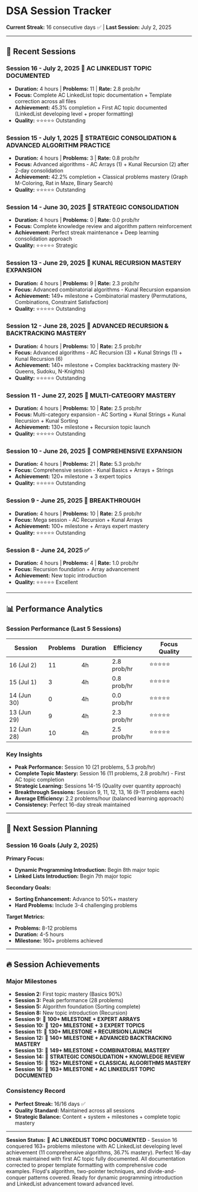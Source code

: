 # DSA Session Tracker

**Current Streak:** 16 consecutive days ✅ | **Last Session:** July 2, 2025

---

## 📅 Recent Sessions

### Session 16 - July 2, 2025 🎉 **AC LINKEDLIST TOPIC DOCUMENTED**
- **Duration:** 4 hours | **Problems:** 11 | **Rate:** 2.8 prob/hr
- **Focus:** Complete AC LinkedList topic documentation + Template correction across all files
- **Achievement:** 45.3% completion + First AC topic documented (LinkedList developing level + proper formatting)
- **Quality:** ⭐⭐⭐⭐⭐ Outstanding

### Session 15 - July 1, 2025 🎉 **STRATEGIC CONSOLIDATION & ADVANCED ALGORITHM PRACTICE**
- **Duration:** 4 hours | **Problems:** 3 | **Rate:** 0.8 prob/hr
- **Focus:** Advanced algorithms - AC Arrays (1) + Kunal Recursion (2) after 2-day consolidation
- **Achievement:** 42.2% completion + Classical problems mastery (Graph M-Coloring, Rat in Maze, Binary Search)
- **Quality:** ⭐⭐⭐⭐⭐ Outstanding

### Session 14 - June 30, 2025 🧠 **STRATEGIC CONSOLIDATION**
- **Duration:** 4 hours | **Problems:** 0 | **Rate:** 0.0 prob/hr
- **Focus:** Complete knowledge review and algorithm pattern reinforcement
- **Achievement:** Perfect streak maintenance + Deep learning consolidation approach
- **Quality:** ⭐⭐⭐⭐⭐ Strategic

### Session 13 - June 29, 2025 🎉 **KUNAL RECURSION MASTERY EXPANSION**
- **Duration:** 4 hours | **Problems:** 9 | **Rate:** 2.3 prob/hr
- **Focus:** Advanced combinatorial algorithms - Kunal Recursion expansion
- **Achievement:** 149+ milestone + Combinatorial mastery (Permutations, Combinations, Constraint Satisfaction)
- **Quality:** ⭐⭐⭐⭐⭐ Outstanding

### Session 12 - June 28, 2025 🎉 **ADVANCED RECURSION & BACKTRACKING MASTERY**
- **Duration:** 4 hours | **Problems:** 10 | **Rate:** 2.5 prob/hr
- **Focus:** Advanced algorithms - AC Recursion (3) + Kunal Strings (1) + Kunal Recursion (6)
- **Achievement:** 140+ milestone + Complex backtracking mastery (N-Queens, Sudoku, N-Knights)
- **Quality:** ⭐⭐⭐⭐⭐ Outstanding

### Session 11 - June 27, 2025 🎉 **MULTI-CATEGORY MASTERY**
- **Duration:** 4 hours | **Problems:** 10 | **Rate:** 2.5 prob/hr
- **Focus:** Multi-category expansion - AC Sorting + Kunal Strings + Kunal Recursion + Kunal Sorting
- **Achievement:** 130+ milestone + Recursion topic launch
- **Quality:** ⭐⭐⭐⭐⭐ Outstanding

### Session 10 - June 26, 2025 🎉 **COMPREHENSIVE EXPANSION**
- **Duration:** 4 hours | **Problems:** 21 | **Rate:** 5.3 prob/hr
- **Focus:** Comprehensive session - Kunal Basics + Arrays + Strings
- **Achievement:** 120+ milestone + 3 expert topics
- **Quality:** ⭐⭐⭐⭐⭐ Outstanding

### Session 9 - June 25, 2025 🎉 **BREAKTHROUGH**
- **Duration:** 4 hours | **Problems:** 10 | **Rate:** 2.5 prob/hr
- **Focus:** Mega session - AC Recursion + Kunal Arrays
- **Achievement:** 100+ milestone + Arrays expert mastery
- **Quality:** ⭐⭐⭐⭐⭐ Outstanding

### Session 8 - June 24, 2025 ✅
- **Duration:** 4 hours | **Problems:** 4 | **Rate:** 1.0 prob/hr  
- **Focus:** Recursion foundation + Array advancement
- **Achievement:** New topic introduction
- **Quality:** ⭐⭐⭐⭐⭐ Excellent

---

## 📊 Performance Analytics

### Session Performance (Last 5 Sessions)
| Session | Problems | Duration | Efficiency | Focus Quality |
|---------|----------|----------|------------|---------------|
| 16 (Jul 2) | 11 | 4h | 2.8 prob/hr | ⭐⭐⭐⭐⭐ |
| 15 (Jul 1) | 3 | 4h | 0.8 prob/hr | ⭐⭐⭐⭐⭐ |
| 14 (Jun 30) | 0 | 4h | 0.0 prob/hr | ⭐⭐⭐⭐⭐ |
| 13 (Jun 29) | 9 | 4h | 2.3 prob/hr | ⭐⭐⭐⭐⭐ |
| 12 (Jun 28) | 10 | 4h | 2.5 prob/hr | ⭐⭐⭐⭐⭐ |

### Key Insights
- **Peak Performance:** Session 10 (21 problems, 5.3 prob/hr)
- **Complete Topic Mastery:** Session 16 (11 problems, 2.8 prob/hr) - First AC topic completion
- **Strategic Learning:** Sessions 14-15 (Quality over quantity approach)
- **Breakthrough Sessions:** Session 9, 11, 12, 13, 16 (9-11 problems each)
- **Average Efficiency:** 2.2 problems/hour (balanced learning approach)
- **Consistency:** Perfect 16-day streak maintained

---

## 🎯 Next Session Planning

### Session 16 Goals (July 2, 2025)
**Primary Focus:**
- **Dynamic Programming Introduction:** Begin 8th major topic
- **Linked Lists Introduction:** Begin 7th major topic

**Secondary Goals:**
- **Sorting Enhancement:** Advance to 50%+ mastery
- **Hard Problems:** Include 3-4 challenging problems

**Target Metrics:**
- **Problems:** 8-12 problems
- **Duration:** 4-5 hours
- **Milestone:** 160+ problems achieved

---

## 🔥 Session Achievements

### Major Milestones
- **Session 2:** First topic mastery (Basics 90%)
- **Session 3:** Peak performance (28 problems)
- **Session 5:** Algorithm foundation (Sorting complete)
- **Session 8:** New topic introduction (Recursion)
- **Session 9:** 🎉 **100+ MILESTONE + EXPERT ARRAYS**
- **Session 10:** 🎉 **120+ MILESTONE + 3 EXPERT TOPICS**
- **Session 11:** 🎉 **130+ MILESTONE + RECURSION LAUNCH**
- **Session 12:** 🎉 **140+ MILESTONE + ADVANCED BACKTRACKING MASTERY**
- **Session 13:** 🎉 **149+ MILESTONE + COMBINATORIAL MASTERY**
- **Session 14:** 🧠 **STRATEGIC CONSOLIDATION + KNOWLEDGE REVIEW**
- **Session 15:** 🎉 **152+ MILESTONE + CLASSICAL ALGORITHMS MASTERY**
- **Session 16:** 🎉 **163+ MILESTONE + AC LINKEDLIST TOPIC DOCUMENTED**

### Consistency Record
- **Perfect Streak:** 16/16 days ✅
- **Quality Standard:** Maintained across all sessions
- **Strategic Balance:** Content + system + milestones + complete topic mastery

---

**Session Status:** 🎉 **AC LINKEDLIST TOPIC DOCUMENTED** - Session 16 conquered 163+ problems milestone with AC LinkedList developing level achievement (11 comprehensive algorithms, 36.7% mastery). Perfect 16-day streak maintained with first AC topic fully documented. All documentation corrected to proper template formatting with comprehensive code examples. Floyd's algorithm, two-pointer techniques, and divide-and-conquer patterns covered. Ready for dynamic programming introduction and LinkedList advancement toward advanced level. 